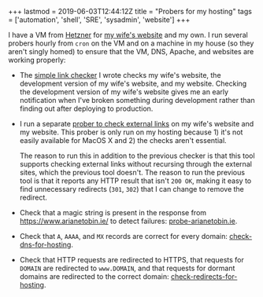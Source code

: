 +++
lastmod = 2019-06-03T12:44:12Z
title = "Probers for my hosting"
tags = ['automation', 'shell', 'SRE', 'sysadmin', 'website']
+++

I have a VM from [Hetzner](https://www.hetzner.de/) for [my wife's
website](https://www.arianetobin.ie/) and my own. I run several probers hourly
from `cron` on the VM and on a machine in my house (so they aren't singly homed)
to ensure that the VM, DNS, Apache, and websites are working properly:

- The [simple link checker](/blog/simple_link_checking/) I wrote checks my
  wife's website, the development version of my wife's website, and my website.
  Checking the development version of my wife's website gives me an early
  notification when I've broken something during development rather than finding
  out after deploying to production.
- I run a separate [prober to check external
  links](/blog/checking_external_links/) on my wife's website and my website.
  This prober is only run on my hosting because 1) it's not easily available for
  MacOS X and 2) the checks aren't essential.

  The reason to run this in addition to the previous checker is that this tool
  supports checking external links without recursing through the external sites,
  which the previous tool doesn't. The reason to run the previous tool is that
  it reports any HTTP result that isn't `200 OK`, making it easy to find
  unnecessary redirects (`301`, `302`) that I can change to remove the redirect.

- Check that a magic string is present in the response from
  <https://www.arianetobin.ie/> to detect failures:
  [probe-arianetobin.ie](https://github.com/tobinjt/bin/blob/master/probe-arianetobin.ie).
- Check that `A`, `AAAA`, and `MX` records are correct for every domain:
  [check-dns-for-hosting](https://github.com/tobinjt/bin/blob/master/check-dns-for-hosting).
- Check that HTTP requests are redirected to HTTPS, that requests for `DOMAIN`
  are redirected to `www.DOMAIN`, and that requests for dormant domains are
  redirected to the correct domain:
  [check-redirects-for-hosting](https://github.com/tobinjt/bin/blob/master/check-redirects-for-hosting).
